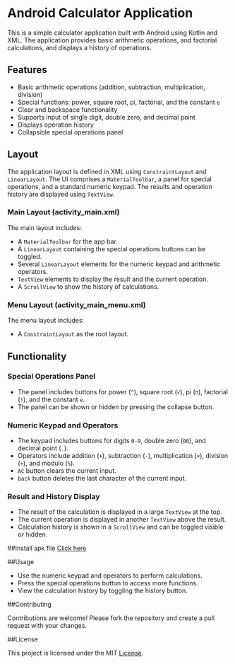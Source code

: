 # Android Calculator Application

This is a simple calculator application built with Android using Kotlin and XML. The application provides basic arithmetic operations, and factorial calculations, and displays a history of operations.

## Features

- Basic arithmetic operations (addition, subtraction, multiplication, division)
- Special functions: power, square root, pi, factorial, and the constant `e`
- Clear and backspace functionality
- Supports input of single digit, double zero, and decimal point
- Displays operation history
- Collapsible special operations panel

## Layout

The application layout is defined in XML using `ConstraintLayout` and `LinearLayout`. The UI comprises a `MaterialToolbar`, a panel for special operations, and a standard numeric keypad. The results and operation history are displayed using `TextView`.

### Main Layout (activity_main.xml)

The main layout includes:
- A `MaterialToolbar` for the app bar.
- A `LinearLayout` containing the special operations buttons can be toggled.
- Several `LinearLayout` elements for the numeric keypad and arithmetic operators.
- `TextView` elements to display the result and the current operation.
- A `ScrollView` to show the history of calculations.

### Menu Layout (activity_main_menu.xml)

The menu layout includes:
- A `ConstraintLayout` as the root layout.

## Functionality

### Special Operations Panel

- The panel includes buttons for power (`^`), square root (`√`), pi (`π`), factorial (`!`), and the constant `e`.
- The panel can be shown or hidden by pressing the collapse button.

### Numeric Keypad and Operators

- The keypad includes buttons for digits `0-9`, double zero (`00`), and decimal point (`.`).
- Operators include addition (`+`), subtraction (`-`), multiplication (`×`), division (`÷`), and modulo (`%`).
- `AC` button clears the current input.
- `back` button deletes the last character of the current input.

### Result and History Display

- The result of the calculation is displayed in a large `TextView` at the top.
- The current operation is displayed in another `TextView` above the result.
- Calculation history is shown in a `ScrollView` and can be toggled visible or hidden.

##Install apk file [Click here](https://github.com/Dinesh-singh-saini/Calculator_MK/blob/main/Calculator%40dinesh.apk)

##Usage

- Use the numeric keypad and operators to perform calculations.
- Press the special operations button to access more functions.
- View the calculation history by toggling the history button.

##Contributing

Contributions are welcome! Please fork the repository and create a pull request with your changes.

##License

This project is licensed under the MIT [License](licence).
